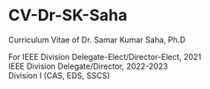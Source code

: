 # CV-Dr-SK-Saha
Curriculum Vitae of Dr. Samar Kumar Saha, Ph.D  
  
For IEEE Division Delegate-Elect/Director-Elect, 2021  
IEEE Division Delegate/Director, 2022-2023  
Division I (CAS, EDS, SSCS)  
